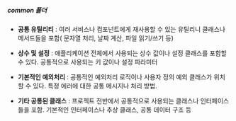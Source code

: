 ##### common 폴더
- <b>공통 유틸리티</b> : 여러 서비스나 컴포넌트에게 재사용할 수 있는 유틸리니 클래스나 메서드들을 포함( 문자열 처리, 날짜 계산, 파일 읽기/쓰기 등)

- <b>상수 및 설정</b> : 애플리케이션 전체에서 사용되는 상수 값이나 설정 클래스를 포함할 수 있다. 공통적으로 사용되는 키 값이나 설정 파라미터

- <b>기본적인 예외처리</b> : 공통적인 예외처리 로직이나 사용자 정의 예외 클래스가 위치할 수 있다. 특정 에러에 대한 공통 메시지나 처리 방법.

- <b>기타 공통된 클래스</b> : 프로젝트 전반에서 공통적으로 사용되는 클래스나 인터페이스 들을 포함. 기본적인 인터페이스나 추상 클래스, 공통 데이터 구조 등
